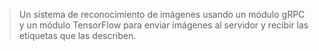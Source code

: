 > Un sistema de reconocimiento de imágenes usando un módulo gRPC y un módulo TensorFlow para enviar imágenes al servidor y recibir las etiquetas que las describen.